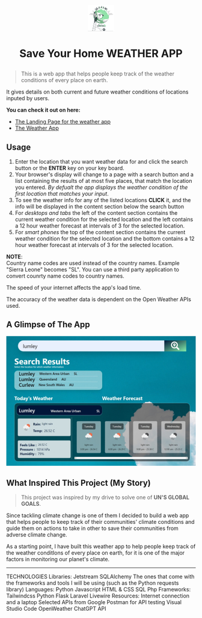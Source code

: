 <p align="center">
  <img src="./assets/img/logo.svg" alt="Logo" width=70>
</p>

# <p align="center">Save Your Home WEATHER APP</p>

> This is a web app that helps people keep track of the weather conditions of every place on earth.

It gives details on both current and future weather conditions of locations inputed by users.

__You can check it out on here:__
* [The Landing Page for the weather app](https://moonlit-haupia-4f486e.netlify.app "landing page")
* [The Weather App](https://lustrous-piroshki-2a1d02.netlify.app "save your home weather app")

## Usage

1. Enter the location that you want weather data for and click the search button or the **ENTER** key on your key board.
2. Your browser's display will change to a page with a search button and a list containing the results of at most five places, that match the location you entered. _By defualt the app displays the weather condition of the first location that matches your input_.
3. To see the weather info for any of the listed locations **CLICK** it, and the info will be displayed in the content section below the search button
4. For _desktops and tabs_ the left of the content section contains the current weather condition for the selected location and the left contains a 12 hour weather forecast at intervals of 3 for the selected location.
5. For _smart phones_ the top of the content section contains the current weather condition for the selected location and the bottom contains a 12 hour weather forecast at intervals of 3 for the selected location.
   
**NOTE**: <br>
Country name codes are used instead of the country names. Example "Sierra Leone" becomes "SL". You can use a third party application to convert counrty name codes to country names.

The speed of your internet affects the app's load time.

The accuracy of the weather data is dependent on the Open Weather APIs used.

## A Glimpse of The App

![Weather App at work](assets/img/app_img.jpeg)

## What Inspired This Project (My Story)

>This project was inspired by my drive to solve one of __UN'S GLOBAL GOALS__. 

Since tackling climate change is one of them I decided to build a web app that helps people to keep track of their communities' climate conditions and guide them on actions to take in other to save their communities from adverse climate change. 

As a starting point, I have built this weather app to help people keep track of the weather conditIons of every place on earth, for it is one of the major factors in monitoring our planet's climate.




___
TECHNOLOGIES
Libraries:
Jetstream
SQLAlchemy
The ones that come with the frameworks and tools I will be using (such as the Python requests library)
Languages:
Python
Javascript
HTML & CSS
SQL
Php
Frameworks:
Tailwindcss
Python Flask
Laravel
Livewire
Resources:
Internet connection and a laptop
Selected APIs from Google
Postman for API testing
Visual Studio Code
OpenWeather
ChatGPT API
